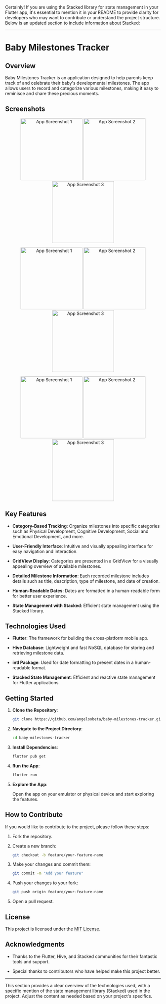 Certainly! If you are using the Stacked library for state management in your Flutter app, it's essential to mention it in your README to provide clarity for developers who may want to contribute or understand the project structure. Below is an updated section to include information about Stacked:

---

# Baby Milestones Tracker

## Overview

Baby Milestones Tracker is an application designed to help parents keep track of and celebrate their baby's developmental milestones. The app allows users to record and categorize various milestones, making it easy to reminisce and share these precious moments.

## Screenshots

<p align="center">
  <img src="screenshots/image00007.png" width="200" alt="App Screenshot 1">
  <img src="screenshots/image00008.png" width="200" alt="App Screenshot 2">
  <img src="screenshots/image00009.png" width="200" alt="App Screenshot 3">
</p>


<p align="center">
  <img src="screenshots/image00004.png" width="200" alt="App Screenshot 1">
  <img src="screenshots/image00005.png" width="200" alt="App Screenshot 2">
  <img src="screenshots/image00006.png" width="200" alt="App Screenshot 3">
</p>


<p align="center">
  <img src="screenshots/image00001.png" width="200" alt="App Screenshot 1">
  <img src="screenshots/image00002.png" width="200" alt="App Screenshot 2">
  <img src="screenshots/image00003.png" width="200" alt="App Screenshot 3">
</p>

## Key Features

- **Category-Based Tracking**: Organize milestones into specific categories such as Physical Development, Cognitive Development, Social and Emotional Development, and more.

- **User-Friendly Interface**: Intuitive and visually appealing interface for easy navigation and interaction.

- **GridView Display**: Categories are presented in a GridView for a visually appealing overview of available milestones.

- **Detailed Milestone Information**: Each recorded milestone includes details such as title, description, type of milestone, and date of creation.

- **Human-Readable Dates**: Dates are formatted in a human-readable form for better user experience.

- **State Management with Stacked**: Efficient state management using the Stacked library.

## Technologies Used

- **Flutter**: The framework for building the cross-platform mobile app.

- **Hive Database**: Lightweight and fast NoSQL database for storing and retrieving milestone data.

- **intl Package**: Used for date formatting to present dates in a human-readable format.

- **Stacked State Management**: Efficient and reactive state management for Flutter applications.

## Getting Started

1. **Clone the Repository**:

   ```bash
   git clone https://github.com/angeloobeta/baby-milestones-tracker.git
   ```

2. **Navigate to the Project Directory**:

   ```bash
   cd baby-milestones-tracker
   ```

3. **Install Dependencies**:

   ```bash
   flutter pub get
   ```

4. **Run the App**:

   ```bash
   flutter run
   ```

5. **Explore the App**:

   Open the app on your emulator or physical device and start exploring the features.

## How to Contribute

If you would like to contribute to the project, please follow these steps:

1. Fork the repository.

2. Create a new branch:

   ```bash
   git checkout -b feature/your-feature-name
   ```

3. Make your changes and commit them:

   ```bash
   git commit -m "Add your feature"
   ```

4. Push your changes to your fork:

   ```bash
   git push origin feature/your-feature-name
   ```

5. Open a pull request.

## License

This project is licensed under the [MIT License](LICENSE).

## Acknowledgments

- Thanks to the Flutter, Hive, and Stacked communities for their fantastic tools and support.

- Special thanks to contributors who have helped make this project better.

---

This section provides a clear overview of the technologies used, with a specific mention of the state management library (Stacked) used in the project. Adjust the content as needed based on your project's specifics.